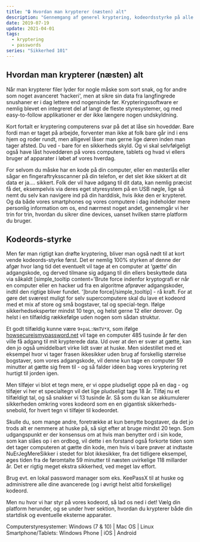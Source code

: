 ```yaml
---
title: "🔒 Hvordan man krypterer (næsten) alt"
description: "Gennemgang af generel kryptering, kodeordsstyrke på alle større platforme."
date: 2019-07-19
update: 2021-04-01
tags:
  - kryptering
  - passwords
series: "Sikkerhed 101"
---
```


## Hvordan man krypterer (næsten) alt

Når man krypterer filer lyder for nogle måske som sort snak, og for andre som noget avanceret ‘hackeri', men at sikre sin data fra langfingrede snushaner er i dag lettere end nogensinde før. Krypteringssoftware er nemlig blevet en integreret del af langt de fleste styresystemer, og med easy-to-follow applikationer er der ikke længere nogen undskyldning.

Kort fortalt er kryptering computerens svar på det at låse sin hoveddør. Bare fordi man er taget på arbejde, forventer man ikke at folk bare går ind i ens hjem og roder rundt, men alligevel låser man gerne lige døren inden man tager afsted. Du ved - bare for en sikkerheds skyld. Og vi skal selvfølgeligt også have låst hoveddøren på vores computere, tablets og hvad vi ellers bruger af apparater i løbet af vores hverdag.

For selvom du måske har en kode på din computer, eller en møsterlås eller sågar en fingeraftryksscanner på din telefon, er det slet ikke sikkert at dit data er ja.... sikkert. Folk der vil have adgang til dit data, kan nemlig præcist få det, eksempelvis via deres eget styresystem på en USB nøgle, lige så nemt du selv kan navigere ind på din harddisk, hvis ikke den er krypteret. Og da både vores smartphones og vores computere i dag indeholder mere personlig information om os, end nærmest noget andet, gennemgår vi her trin for trin, hvordan du sikrer dine devices, uanset hvilken større platform du bruger.
## Kodeords-styrke

Men før man rigtigt kan drøfte kryptering, bliver man også nødt til at kort vende kodeords-styrke først. Det er nemlig 100% styrken af denne der afgør hvor lang tid det eventuelt vil tage at en computer at ‘gætte’ din adgangskode, og derved tilmane sig adgang til din ellers beskyttede data via såkaldt [simple_tooltip content='Brute force indenfor kryptografi er når en computer eller en hacker ud fra en algoritme afprøver adgangskoder, indtil den rigtige bliver fundet. ']brute force[/simple_tooltip] - rå kraft. For at gøre det sværest muligt for selv supercomputere skal du lave et kodeord med et mix af store og små bogstaver, tal og special-tegn. Ifølge sikkerhedseksperter mindst 10 tegn, og helst gerne 12 eller derover. Og helst i en tilfældig rækkefølge uden nogen som sådan struktur.

Et godt tilfældig kunne være `9+paL:NmTV*X`, som ifølge [howsecureismypassword.net](https://howsecureismypassword.net) vil tage en computer 485 tusinde år før den ville få adgang til mit krypterede data. Ud over at den er svær at gætte, kan den jo også umiddelbart virke lidt svær at huske. Men sidestillet med et eksempel hvor vi tager frasen ikkesikker uden brug af forskellig størrelse bogstaver, som vores adgangskode, vil denne kun tage en computer 59 minutter at gætte sig frem til - og så falder idéen bag vores kryptering ret hurtigt til jorden igen.

Men tilføjer vi blot et tegn mere, er vi oppe pludseligt oppe på en dag - og tilføjer vi her et specialtegn vil det lige pludseligt tage 18 år. Tilføj nu et tilfældigt tal, og så snakker vi 13 tusinde år. Så som du kan se akkumulerer sikkerheden omkring vores kodeord som en en gigantisk sikkerheds-snebold, for hvert tegn vi tilføjer til kodeordet.

Skulle du, som mange andre, foretrække at kun benytte bogstaver, da det jo trods alt er nemmere at huske på, så sigt efter at bruge mindst 20 tegn. Som udgangspunkt er der konsensus om at hvis man benytter ord i sin kode, som kan slåes op i en ordbog, vil dette i en forstand også forkorte tiden som det tager computeren at gætte din kode, men hvis vi bare prøver at indtaste NuErJegMereSikker i stedet for blot ikkesikker, fra det tidligere eksempel, øges tiden fra de føromtalte 59 minutter til næsten uvirkelige 118 millarder år. Det er rigtig meget ekstra sikkerhed, ved meget lav effort.

Brug evt. en lokal password manager som eks. KeePassX til at huske og administrere alle dine avancerede (og i øvrigt helst altid forskellige) kodeord.

Men nu hvor vi har styr på vores kodeord, så lad os ned i det! Vælg din platform herunder, og se under hver sektion, hvordan du krypterer både din startdisk og eventuelle eksterne apparater.

Computerstyresystemer: Windows (7 & 10) | Mac OS | Linux
Smartphone/Tablets: Windows Phone | iOS | Android


